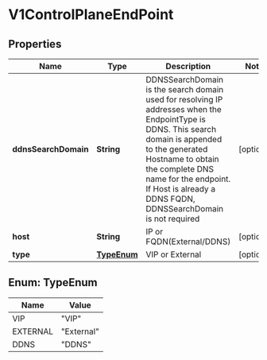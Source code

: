 # V1ControlPlaneEndPoint

## Properties
Name | Type | Description | Notes
------------ | ------------- | ------------- | -------------
**ddnsSearchDomain** | **String** | DDNSSearchDomain is the search domain used for resolving IP addresses when the EndpointType is DDNS. This search domain is appended to the generated Hostname to obtain the complete DNS name for the endpoint. If Host is already a DDNS FQDN, DDNSSearchDomain is not required |  [optional]
**host** | **String** | IP or FQDN(External/DDNS) |  [optional]
**type** | [**TypeEnum**](#TypeEnum) | VIP or External |  [optional]

<a name="TypeEnum"></a>
## Enum: TypeEnum
Name | Value
---- | -----
VIP | &quot;VIP&quot;
EXTERNAL | &quot;External&quot;
DDNS | &quot;DDNS&quot;
